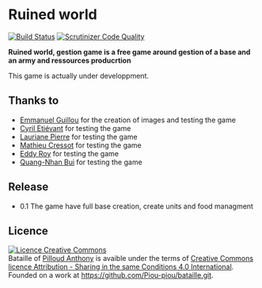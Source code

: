 # Ruined world

[![Build Status](https://scrutinizer-ci.com/g/Piou-piou/Ruined-World/badges/build.png?b=master)](https://scrutinizer-ci.com/g/Piou-piou/Ruined-World/build-status/master)
[![Scrutinizer Code Quality](https://scrutinizer-ci.com/g/Piou-piou/Ruined-World/badges/quality-score.png?b=master)](https://scrutinizer-ci.com/g/Piou-piou/Ruined-World/?branch=master)

**Ruined world, gestion game is a free game around gestion of a base and an army and ressources producrtion**

This game is actually under developpment.

## Thanks to
- [Emmanuel Guillou](https://github.com/EmmanuelGuillou) for the creation of images and testing the game
- [Cyril Etiévant](https://github.com/Bwaaahhh) for testing the game
- [Lauriane Pierre](https://github.com/LaurianeSylPierre) for testing the game
- [Mathieu Cressot](https://github.com/Mathieucst) for testing the game
- [Eddy Roy](https://github.com/eddyroy25) for testing the game
- [Quang-Nhan Bui](https://github.com/qnbui) for testing the game

## Release
- 0.1 The game have full base creation, create units and food managment

## Licence
<a rel="license" href="http://creativecommons.org/licenses/by-sa/4.0/"><img alt="Licence Creative Commons" style="border-width:0" src="https://i.creativecommons.org/l/by-sa/4.0/88x31.png" /></a><br /><span xmlns:dct="http://purl.org/dc/terms/" property="dct:title">Bataille</span> of <a xmlns:cc="http://creativecommons.org/ns#" href="http://anthony-pilloud.fr" property="cc:attributionName" rel="cc:attributionURL">Pilloud Anthony</a> is avaible under the terms of <a rel="license" href="http://creativecommons.org/licenses/by-sa/4.0/">Creative Commons licence Attribution -  Sharing in the same Conditions 4.0 International</a>.<br />Founded on a work at <a xmlns:dct="http://purl.org/dc/terms/" href="https://github.com/Piou-piou/bataille.git" rel="dct:source">https://github.com/Piou-piou/bataille.git</a>.